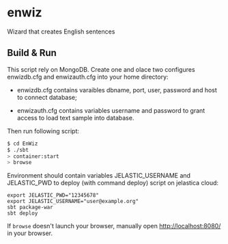 enwiz
=====

Wizard that creates English sentences

Build & Run
-------------------
This script rely on MongoDB. Create one and olace two configures
enwizdb.cfg and enwizauth.cfg into your home directory:

 - enwizdb.cfg contains varaibles dbname, port, user, password and host to connect
   database;

 - enwizauth.cfg contains variables username and password to grant access to load 
   text sample into database.

Then run following script: 

```sh
$ cd EnWiz
$ ./sbt
> container:start
> browse
```

Environment should contain variables JELASTIC_USERNAME and JELASTIC_PWD to deploy (with command deploy) 
script on jelastica cloud:

```
export JELASTIC_PWD="12345678"
export JELASTIC_USERNAME="user@example.org"
sbt package-war
sbt deploy
```

If `browse` doesn't launch your browser, manually open [http://localhost:8080/](http://localhost:8080/) in your browser.
